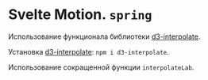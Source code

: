 #  Svelte Motion. `spring`

Использование функционала библиотеки [d3-interpolate](https://github.com/d3/d3-interpolate).

Установка [d3-interpolate](https://github.com/d3/d3-interpolate): `npm i d3-interpolate`.

Использование сокращенной функции `interpolateLab`.




